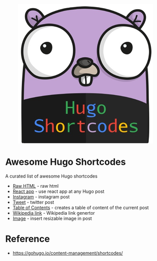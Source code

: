 <div align="center">
	<div>
		<img src="media/logo.jpg" alt="Awesome Hugo Shortcodes">
		<br>
	</div>
</div>

# Awesome Hugo Shortcodes 

A curated list of awesome Hugo shortcodes

- [Raw HTML](shortcodes/rawhtml) - raw html
- [React app](shortcodes/reactblock) - use react app at any Hugo post
- [Instagram](shortcodes/instagram) - instagram post
- [Tweet](shortcodes/tweet) - twitter post
- [Table of Contents](shortcodes/toc) - creates a table of content of the current post
- [Wikipedia link](shortcodes/wikilink) - Wikipedia link genertor
- [Image](shortcodes/img) - insert resizable image in post

# Reference

- https://gohugo.io/content-management/shortcodes/